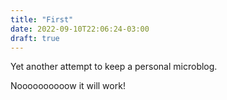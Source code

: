 ```yaml
---
title: "First"
date: 2022-09-10T22:06:24-03:00
draft: true
---
```


Yet another attempt to keep a personal microblog.

Noooooooooow it will work!
